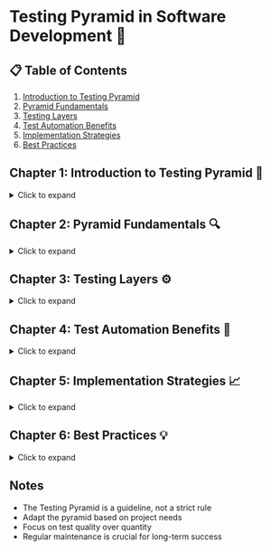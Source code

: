 # Testing Pyramid in Software Development 🔺

## 📋 Table of Contents
1. [Introduction to Testing Pyramid](#chapter-1-introduction-to-testing-pyramid)
2. [Pyramid Fundamentals](#chapter-2-pyramid-fundamentals)
3. [Testing Layers](#chapter-3-testing-layers)
4. [Test Automation Benefits](#chapter-4-test-automation-benefits)
5. [Implementation Strategies](#chapter-5-implementation-strategies)
6. [Best Practices](#chapter-6-best-practices)

## Chapter 1: Introduction to Testing Pyramid 🚀
<details>
<summary>Click to expand</summary>

### 1.1 What is the Testing Pyramid? 🤔

The Testing Pyramid is a framework introduced by Mike Cohn in his book "Succeeding With Agile Software" that illustrates the ideal distribution of different types of tests in an automated testing strategy.

```mermaid
graph TD
    A[Manual/Exploratory Tests] --> B[E2E Tests]
    B --> C[Integration Tests]
    C --> D[Unit Tests]
    style A fill:#ff9999
    style B fill:#ffcc99
    style C fill:#99ff99
    style D fill:#99ccff
```

#### Key Characteristics:

- **📊 Layered Structure**: 
  - Different types of tests arranged in layers
  - Each layer serves a specific testing purpose
  - Width represents the quantity of tests

- **🎯 Test Distribution**: 
  - More tests at the bottom (Unit Tests)
  - Fewer tests at the top (UI/E2E Tests)
  - Balanced middle layer (Integration Tests)

### 1.2 Why Use the Testing Pyramid? 💡

#### Benefits:

| Aspect | Benefit | Example |
|--------|---------|---------|
| **Speed** ⚡ | Faster feedback cycle | Unit tests run in milliseconds |
| **Cost** 💰 | Lower maintenance costs | Fewer complex E2E tests |
| **Reliability** 🎯 | More stable test suite | Less flaky tests |
| **Coverage** 🔍 | Comprehensive testing | Multiple testing perspectives |

</details>

## Chapter 2: Pyramid Fundamentals 🔍
<details>
<summary>Click to expand</summary>

### 2.1 Core Principles 📚

#### 2.1.1 Test Granularity 🎯

- **Bottom Layer** ⚡
  - Most granular tests
  - Fastest execution
  - Highest quantity

- **Middle Layer** 🔄
  - Medium granularity
  - Moderate execution time
  - Balanced quantity

- **Top Layer** 🔝
  - Least granular tests
  - Slowest execution
  - Lowest quantity

#### 2.1.2 Automation Levels 🤖

| Layer | Automation Level | Focus |
|-------|-----------------|-------|
| Unit | High | Individual components |
| Integration | Medium | Component interactions |
| E2E | Low | Full system workflows |

</details>

## Chapter 3: Testing Layers ⚙️
<details>
<summary>Click to expand</summary>

### 3.1 Unit Tests (Base Layer) 📝

#### Characteristics:
- Tests individual functions/methods
- Fast execution
- Isolated from external dependencies
- High maintainability

#### Best Practices:
- Keep tests small and focused
- One assertion per test
- Use test doubles (mocks, stubs)
- Maintain high coverage

### 3.2 Integration Tests (Middle Layer) 🔄

#### Characteristics:
- Tests component interactions
- Moderate execution speed
- Limited external dependencies
- Medium complexity

#### Focus Areas:
- API testing
- Database interactions
- Service communications
- Module integration

### 3.3 E2E Tests (Top Layer) 🌐

#### Characteristics:
- Tests complete workflows
- Slower execution
- Real environment
- Higher maintenance

#### Key Points:
- Focus on critical paths
- Minimize test count
- Use stable selectors
- Handle asynchronous operations

### 3.4 Manual/Exploratory Tests (Cap) 🔍

#### Purpose:
- Find unexpected issues
- Validate user experience
- Explore edge cases
- Provide human insight

</details>

## Chapter 4: Test Automation Benefits 🎯
<details>
<summary>Click to expand</summary>

### 4.1 Key Advantages

#### 4.1.1 Time and Cost Savings 💰
- Faster test execution
- Reduced manual effort
- Early bug detection
- Continuous feedback

#### 4.1.2 Quality Improvements ✨
- Consistent test execution
- Comprehensive coverage
- Regression prevention
- Reliable results

#### 4.1.3 Development Efficiency 🚀
- Rapid feedback cycles
- Confidence in changes
- Automated regression testing
- Continuous integration support

</details>

## Chapter 5: Implementation Strategies 📈
<details>
<summary>Click to expand</summary>

### 5.1 Getting Started

#### 5.1.1 Bottom-Up Approach
1. Start with unit tests
2. Add integration tests
3. Implement E2E tests
4. Include manual testing

#### 5.1.2 Test Distribution
- 70% Unit tests
- 20% Integration tests
- 10% E2E tests
- Manual testing as needed

### 5.2 Tool Selection

| Layer | Tool Types | Examples |
|-------|------------|----------|
| Unit | Test frameworks | JUnit, NUnit |
| Integration | API testing tools | Postman, REST Assured |
| E2E | UI testing tools | Selenium, Cypress |

</details>

## Chapter 6: Best Practices 💡
<details>
<summary>Click to expand</summary>

### 6.1 General Guidelines

1. **Follow the Pyramid Shape** 📊
   - More unit tests
   - Fewer E2E tests
   - Balance integration tests

2. **Test Independence** 🔄
   - Avoid test dependencies
   - Maintain test isolation
   - Clean test data

3. **Maintenance Strategy** 🔧
   - Regular test reviews
   - Remove flaky tests
   - Update test documentation

4. **Continuous Integration** 🔄
   - Automate test execution
   - Monitor test results
   - Track test coverage

### 6.2 Common Pitfalls to Avoid ⚠️

1. **Ice Cream Cone Anti-pattern**
   - Too many E2E tests
   - Few unit tests
   - High maintenance cost

2. **Flaky Tests**
   - Unreliable results
   - Time-dependent tests
   - External dependencies

3. **Poor Test Design**
   - Complex setup
   - Multiple assertions
   - Unclear purpose

</details>

## Notes
- The Testing Pyramid is a guideline, not a strict rule
- Adapt the pyramid based on project needs
- Focus on test quality over quantity
- Regular maintenance is crucial for long-term success
